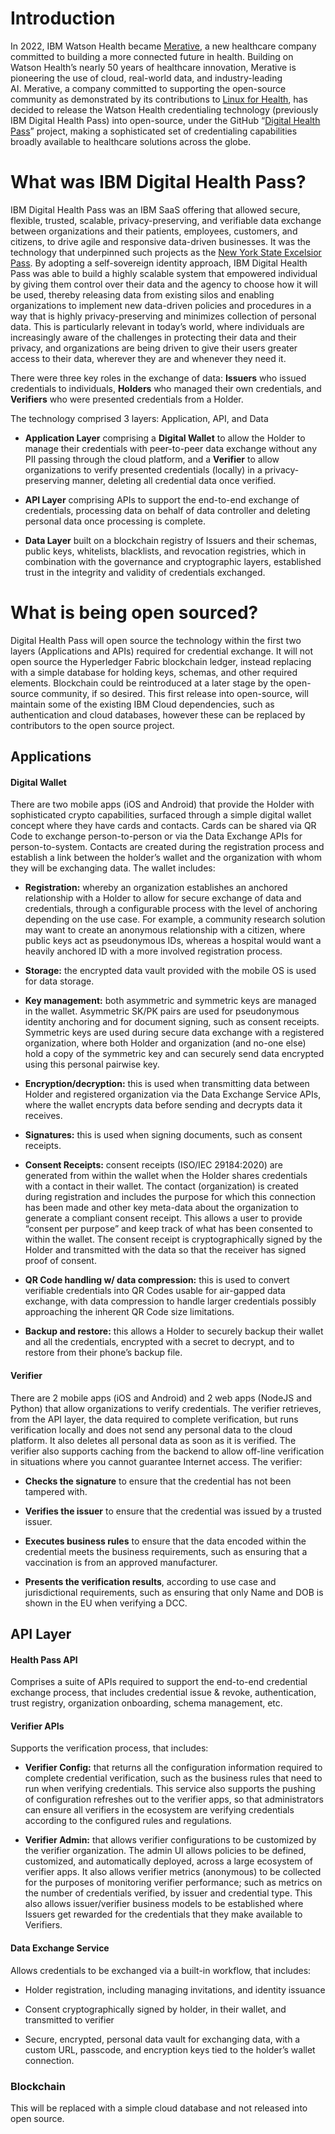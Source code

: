# Introduction

In 2022, IBM Watson Health became [Merative](https://www.merative.com/), a new healthcare company committed to building a more connected future in health. Building on Watson Health’s nearly 50 years of healthcare innovation, Merative is pioneering the use of cloud, real-world data, and industry-leading AI. Merative, a company committed to supporting the open-source community as demonstrated by its contributions to [Linux for Health](https://linuxforhealth.github.io/docs/index.html), has decided to release the Watson Health credentialing technology (previously IBM Digital Health Pass) into open-source, under the GitHub “[Digital Health Pass](https://github.com/digitalhealthpass)” project, making a sophisticated set of credentialing capabilities broadly available to healthcare solutions across the globe.

# What was IBM Digital Health Pass?

IBM Digital Health Pass was an IBM SaaS offering that allowed secure, flexible, trusted, scalable, privacy-preserving, and verifiable data exchange between organizations and their patients, employees, customers, and citizens, to drive agile and responsive data-driven businesses. It was the technology that underpinned such projects as the [New York State Excelsior Pass](https://covid19vaccine.health.ny.gov/excelsior-pass-plus). By adopting a self-sovereign identity approach, IBM Digital Health Pass was able to build a highly scalable system that empowered individual by giving them control over their data and the agency to choose how it will be used, thereby releasing data from existing silos and enabling organizations to implement new data-driven policies and procedures in a way that is highly privacy-preserving and minimizes collection of personal data. This is particularly relevant in today’s world, where individuals are increasingly aware of the challenges in protecting their data and their privacy, and organizations are being driven to give their users greater access to their data, wherever they are and whenever they need it.

There were three key roles in the exchange of data: **Issuers** who issued credentials to individuals, **Holders** who managed their own credentials, and **Verifiers** who were presented credentials from a Holder.

The technology comprised 3 layers: Application, API, and Data

* **Application Layer** comprising a **Digital Wallet** to allow the Holder to manage their credentials with peer-to-peer data exchange without any PII passing through the cloud platform, and a **Verifier** to allow organizations to verify presented credentials (locally) in a privacy-preserving manner, deleting all credential data once verified.

* **API Layer** comprising APIs to support the end-to-end exchange of credentials, processing data on behalf of data controller and deleting personal data once processing is complete.

* **Data Layer** built on a blockchain registry of Issuers and their schemas, public keys, whitelists, blacklists, and revocation registries, which in combination with the governance and cryptographic layers, established trust in the integrity and validity of credentials exchanged.

# What is being open sourced?

Digital Health Pass will open source the technology within the first two layers (Applications and APIs) required for credential exchange. It will not open source the Hyperledger Fabric blockchain ledger, instead replacing with a simple database for holding keys, schemas, and other required elements. Blockchain could be reintroduced at a later stage by the open-source community, if so desired. This first release into open-source, will maintain some of the existing IBM Cloud dependencies, such as authentication and cloud databases, however these can be replaced by contributors to the open source project.

## Applications

#### Digital Wallet

There are two mobile apps (iOS and Android) that provide the Holder with sophisticated crypto capabilities, surfaced through a simple digital wallet concept where they have cards and contacts. Cards can be shared via QR Code to exchange person-to-person or via the Data Exchange APIs for person-to-system. Contacts are created during the registration process and establish a link between the holder’s wallet and the organization with whom they will be exchanging data. The wallet includes:

* **Registration:** whereby an organization establishes an anchored relationship with a Holder to allow for secure exchange of data and credentials, through a configurable process with the level of anchoring depending on the use case. For example, a community research solution may want to create an anonymous relationship with a citizen, where public keys act as pseudonymous IDs, whereas a hospital would want a heavily anchored ID with a more involved registration process.

* **Storage:** the encrypted data vault provided with the mobile OS is used for data storage.

* **Key management:** both asymmetric and symmetric keys are managed in the wallet. Asymmetric SK/PK pairs are used for pseudonymous identity anchoring and for document signing, such as consent receipts. Symmetric keys are used during secure data exchange with a registered organization, where both Holder and organization (and no-one else) hold a copy of the symmetric key and can securely send data encrypted using this personal pairwise key.

* **Encryption/decryption:** this is used when transmitting data between Holder and registered organization via the Data Exchange Service APIs, where the wallet encrypts data before sending and decrypts data it receives.

* **Signatures:** this is used when signing documents, such as consent receipts.

* **Consent Receipts:** consent receipts (ISO/IEC 29184:2020) are generated from within the wallet when the Holder shares credentials with a contact in their wallet. The contact (organization) is created during registration and includes the purpose for which this connection has been made and other key meta-data about the organization to generate a compliant consent receipt. This allows a user to provide “consent per purpose” and keep track of what has been consented to within the wallet. The consent receipt is cryptographically signed by the Holder and transmitted with the data so that the receiver has signed proof of consent.

* **QR Code handling w/ data compression:** this is used to convert verifiable credentials into QR Codes usable for air-gapped data exchange, with data compression to handle larger credentials possibly approaching the inherent QR Code size limitations.

* **Backup and restore:** this allows a Holder to securely backup their wallet and all the credentials, encrypted with a secret to decrypt, and to restore from their phone’s backup file.

#### Verifier

There are 2 mobile apps (iOS and Android) and 2 web apps (NodeJS and Python) that allow organizations to verify credentials. The verifier retrieves, from the API layer, the data required to complete verification, but runs verification locally and does not send any personal data to the cloud platform. It also deletes all personal data as soon as it is verified. The verifier also supports caching from the backend to allow off-line verification in situations where you cannot guarantee Internet access. The verifier:

* **Checks the signature** to ensure that the credential has not been tampered with.

* **Verifies the issuer** to ensure that the credential was issued by a trusted issuer.

* **Executes business rules** to ensure that the data encoded within the credential meets the business requirements, such as ensuring that a vaccination is from an approved manufacturer.

* **Presents the verification results**, according to use case and jurisdictional requirements, such as ensuring that only Name and DOB is shown in the EU when verifying a DCC.

## API Layer

#### Health Pass API

Comprises a suite of APIs required to support the end-to-end credential exchange process, that includes credential issue & revoke, authentication, trust registry, organization onboarding, schema management, etc.

#### Verifier APIs

Supports the verification process, that includes:

* **Verifier Config:** that returns all the configuration information required to complete credential verification, such as the business rules that need to run when verifying credentials. This service also supports the pushing of configuration refreshes out to the verifier apps, so that administrators can ensure all verifiers in the ecosystem are verifying credentials according to the configured rules and regulations.

* **Verifier Admin:** that allows verifier configurations to be customized by the verifier organization. The admin UI allows policies to be defined, customized, and automatically deployed, across a large ecosystem of verifier apps. It also allows verifier metrics (anonymous) to be collected for the purposes of monitoring verifier performance; such as metrics on the number of credentials verified, by issuer and credential type. This also allows issuer/verifier business models to be established where Issuers get rewarded for the credentials that they make available to Verifiers.

#### Data Exchange Service

Allows credentials to be exchanged via a built-in workflow, that includes:

* Holder registration, including managing invitations, and identity issuance

* Consent cryptographically signed by holder, in their wallet, and transmitted to verifier

* Secure, encrypted, personal data vault for exchanging data, with a custom URL, passcode, and encryption keys tied to the holder’s wallet connection.

### Blockchain
This will be replaced with a simple cloud database and not released into open source.
